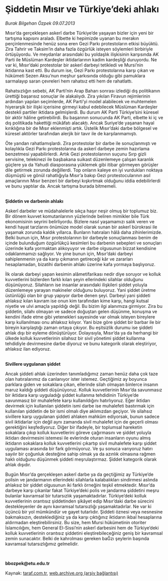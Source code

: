 # Şiddetin Mısır ve Türkiye’deki ahlakı

*Burak Bilgehan Özpek 09.07.2013*

<div class="yazi"><p>Mısır’da gerçekleşen askerî darbe Türkiye’de yaşayan bizler için yeni bir tartışma kapısını araladı. Elbette ki hepimizde uyanan bu merakın perçinlenmesinde henüz sona eren Gezi Parkı protestoların etkisi büyüktü. Zira Tahrir ve Taksim’in daha fazla özgürlük isteyen söylemleri birbiriyle örtüşüyordu. Ve meydanlar arasındaki bu yoldaşlık ilişkisinin karşısında AK Parti ile Müslüman Kardeşler iktidarlarının kadim kardeşliği duruyordu. Ne var ki, Mısır’daki protestolar bir askerî darbeyi tetikledi ve Mursi’nin iktidarına kast etti. Bu durum ise, Gezi Parkı protestolarına karşı çıkan ve hükümeti Sezen Aksu’nun meşhur şarkısında olduğu gibi pamuklara sarmalayıp saran çevreleri hem rahatsız etti hem de rahatlattı. </p>
<p>Rahatsızlığın sebebi, AK Parti’nin Arap Baharı sonrası izlediği dış politikanın ürettiği başarısız sonuçlar ile alakalıydı. Zira yıkılan Firavun rejimlerinin ardından yapılan seçimlerde, AK Parti’yi model alabilecek ve muhtemelen hiyerarşik bir ilişki içerisine girmeyi kabul edebilecek Müslüman Kardeşler destekli partiler iktidara gelmişlerdi. Bu durum AK Parti Türkiye’sini küresel bir aktör hâline getirebilirdi. Bu başarının sonucunda AK Parti, elbette ki iç ve dış politikada hakettiği mükâfatı alacaktı. Ancak Suriye’de yaşanan hayal kırıklığına bir de Mısır eklenmişti artık. Üstelik Mısır’daki darbe bölgesel ve küresel aktörler tarafından alerjik bir tavır ile de karşılanmamıştı. </p>
<p>Öte yandan rahatlamışlardı. Zira protestolar bir darbe ile sonuçlanmıştı ve kolaylıkla Gezi Parkı protestolarına da askerî darbeye zemin hazırlama benzetmesi yapabilirlerdi. Artık Gezi protestolarının suçunu Sırp gizli servisine, telekinezi ile başbakana suikast düzenlemeye çalışan karanlık güçlere ya da Yahudi diasporasına yüklemek gibi itibar görmeyen görüşler dile getirmek zorunda değillerdi. Top onların kaleye en iyi vurdukları noktaya düşmüştü ve gönül rahatlığıyla Mısır’a bakıp Gezi protestocularının asıl amaçlarının Mısır benzeri bir darbeyi kışkırtmak olduğunu iddia edebilirlerdi ve bunu yaptılar da. Ancak tartışma burada bitmemeli.</p>
<p><b><br/>Şiddetin ve darbenin ahlakı</b></p>
<p>Askerî darbeler ve müdahalelerle sıkça haşır neşir olmuş bir toplumuz biz. Bir dönem kuvvet komutanlarının yüzlerinde beliren mimikler bile Türk ekonomisinin seyrini belirliyordu. Bizlere nasıl yaşamamızı salık veren ve kendi hayat tarzlarını önümüze model olarak sunan bir askerî bürokrasi ile yaşamak zorunda kaldık yıllarca. Bunların hatıraları hâlâ daha zihinlerimizde. Belki bunun için, Mısır protestolarının bir darbeyle sonuçlanması benim de içinde bulunduğum özgürlükçü kesimleri bu darbenin sebepleri ve sonuçları üzerinde kafa yormaktan alıkoyuyor ve darbe olgusunun bizzat kendisine odaklanmamızı sağlıyor. Ve yine bunun için, Mısır’daki darbeyi sahiplenmenin ya da karşı çıkmanın getireceği kâr ve zararları hesaplamadan, bizatihi darbenin ahlakı üzerine kafa yormaya başlıyoruz.</p>
<p>İlk olarak darbeyi yapan kesimin alâmetifarikası nedir diye soruyor ve kolluk kuvvetlerini bizlerden farklı kılan şeyin ellerindeki silahlar olduğunu düşünüyoruz. Silahların ise insanlar arasındaki ilişkileri şiddet yoluyla düzenlemeye yarayan makineler olduğunu buluyoruz. Yani şiddet üretme üstünlüğü olan bir grup yapıyor darbe denen şeyi. Darbeyi yani şiddeti ahlaksız kılan kavram ise onun kim tarafından kime karşı, hangi kutsal niyetle ve ulvi amaçla yapıldığı değil. Bu bizim ilgi alanımıza girmiyor. Zira bu şiddetin, silahı olmayan ve sadece doğuştan gelen düşünme, konuşma ve kendini ifade etme gibi yetenekleri sayesinde var olmak isteyen bireylere karşı kullanılması onu ahlaksız kılıyor. Yani bize göre şiddet bir barbar ile bir bireyin karşılaştığı zaman ortaya çıkıyor. Bu eşitsizlik durumu ise şiddeti ahlak dışı bir eyleme dönüştürüyor. Dolayısıyla, Mısır’da ya da herhangi bir ülkede kolluk kuvvetlerinin silahsız bir sivil yönetimi şiddet kullanma tehdidiyle devirmesine darbe diyoruz ve bunu kategorik olarak eleştiriyor, ahlaksız ilan ediyoruz.</p>
<p><b><br/>Sivillere uygulanan şiddet</b></p>
<p>Ancak şiddeti ahlak üzerinden tanımladığımız zaman henüz daha çok taze olan hatıralarımız da canlanıyor ister istemez. Geçtiğimiz ay boyunca parklara giden ve sokaklara çıkan, ellerinde silah olmayan binlerce insanın maruz kaldığı şiddeti düşünüyoruz. Kolluk kuvvetlerinin Mısır’da savunmasız bir iktidara karşı uyguladığı şiddet kullanma tehdidinin Türkiye’de savunmasız bir muhalefete karşı kullanıldığını hatırlıyoruz. Eğer iktidarı devirmek için kullanılan şiddetin ismi darbe ise muhalefeti bastırmak için kullanılan şiddetin de bir ismi olmalı diye aklımızdan geçiyor. Ve silahsız sivillere karşı uygulanan şiddeti ahlaken mahkûm ediyorsak, bunun sadece sivil iktidarlar için değil aynı zamanda sivil muhalefet için de geçerli olması gerektiğini keşfediyoruz. Diğer bir ifadeyle, bir toplumsal hareketin sokaklara çıkıp kolluk kuvvetlerini göreve çağırmasını ve şiddet yoluyla iktidarı devirmesini istemesi ile evlerinde oturan insanların oyunu almış iktidarın sokaklara kolluk kuvvetlerini çıkartıp sivil muhalefete karşı şiddet uygulaması arasında bir fark görmüyoruz. Ve şu sonuca varıyoruz hatırı sayılır bir çoğunluk desteğine sahip olmak ya da azınlık olmasına rağmen haklı olduğunu düşünmek şiddeti meşrulaştırmaz. Şiddet kategorik olarak ahlak dışıdır.</p>
<p>Bugün Mısır’da gerçekleşen askerî darbe ya da geçtiğimiz ay Türkiye’de polisin ve jandarmanın ellerindeki silahlarla kalabalıkları sindirmesi aslında ahlaksız bir şiddet olgusunun iki farklı örneğini teşkil etmektedir. Mısır’da darbeye karşı çıkanlar fakat Türkiye’deki polis ve jandarma şiddetini meşru bulanlar kavramsal bir tutarsızlık yaşamaktadırlar. Türkiye’deki kolluk kuvvetlerinin orantısız şiddetinden şikâyet edip Mısır’daki darbe sürecini destekleyenler de aynı kavramsal tutarsızlığı yaşamaktadırlar. Ne var ki üçüncü bir yol mümkündür ve gayet tutarlıdır. Şiddeti öznesi veya nesnesine bakmaksızın, desteklediğiniz ya da karşı çıktığınız iktidarın ikbal hesaplarına aldırmadan eleştirebilirsiniz. Bu size, hem Mursi hükümetinin otoriter İslamcılığını, hem General El-Sissi’nin askerî darbesini hem de Türkiye’deki kolluk kuvvetlerinin orantısız şiddetini eleştirebileceğiniz geniş bir kavramsal zemin sunacaktır. Belki de kahrolması gereken baĞzı şeylerin başında kavramsal tutarsızlığımız gelmelidir.</p><b>
<p><br/></p></b><b>bbozpek@etu.edu.tr</b>
</div>

Kaynak: [taraf.com.tr](m), [web.archive.org (arşiv bağlantısı)](http://web.archive.org/web/20130923011227/http://taraf.com.tr:80/burak-bilgehan-ozpek/makale-siddetin-misir-ve-turkiye-deki-ahlaki.htm)
